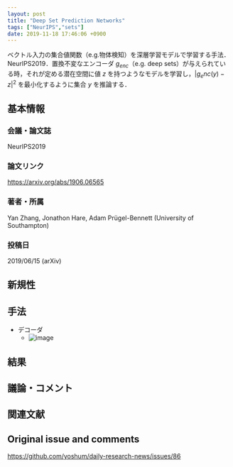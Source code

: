 ```yaml
---
layout: post
title: "Deep Set Prediction Networks"
tags: ["NeurIPS","sets"]
date: 2019-11-18 17:46:06 +0900
---
```


ベクトル入力の集合値関数（e.g.物体検知）を深層学習モデルで学習する手法．NeurIPS2019．置換不変なエンコーダ $g_{enc}$（e.g. deep sets）が与えられている時，それが定める潜在空間に値 $z$ を持つようなモデルを学習し，$|g_enc(y) - z|^2$ を最小化するように集合 $y$ を推論する．

## 基本情報
### 会議・論文誌
NeurIPS2019

### 論文リンク
https://arxiv.org/abs/1906.06565

### 著者・所属
Yan Zhang, Jonathon Hare, Adam Prügel-Bennett (University of Southampton)

### 投稿日
2019/06/15 (arXiv)

## 新規性

## 手法

- デコーダ
  - ![image](https://user-images.githubusercontent.com/17794644/69037273-eb408600-0a2a-11ea-966c-ecf8a7c829c2.png)

## 結果

## 議論・コメント

## 関連文献


## Original issue and comments

https://github.com/yoshum/daily-research-news/issues/86
